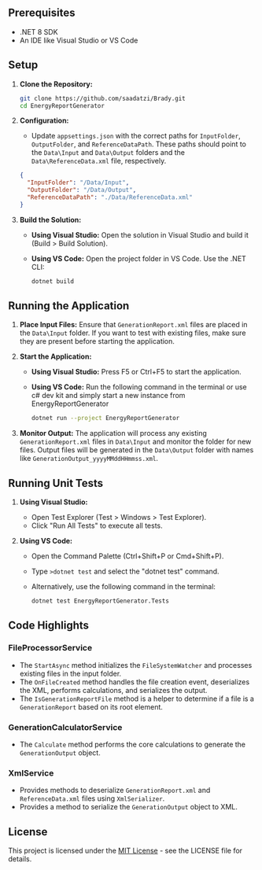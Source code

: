 
## Prerequisites

*   .NET 8 SDK
*   An IDE like Visual Studio or VS Code

## Setup

1. **Clone the Repository:**
    ```bash
    git clone https://github.com/saadatzi/Brady.git
    cd EnergyReportGenerator
    ```

2. **Configuration:**
    *   Update `appsettings.json` with the correct paths for `InputFolder`, `OutputFolder`, and `ReferenceDataPath`. These paths should point to the `Data\Input` and `Data\Output` folders and the `Data\ReferenceData.xml` file, respectively.

    ```json
    {
      "InputFolder": "/Data/Input",
      "OutputFolder": "/Data/Output",
      "ReferenceDataPath": "./Data/ReferenceData.xml"
    }
    ```

3. **Build the Solution:**

    *   **Using Visual Studio:** Open the solution in Visual Studio and build it (Build > Build Solution).
    *   **Using VS Code:** Open the project folder in VS Code. Use the .NET CLI:

        ```bash
        dotnet build
        ```

## Running the Application

1. **Place Input Files:** Ensure that `GenerationReport.xml` files are placed in the `Data\Input` folder. If you want to test with existing files, make sure they are present before starting the application.

2. **Start the Application:**

    *   **Using Visual Studio:** Press F5 or Ctrl+F5 to start the application.
    *   **Using VS Code:** Run the following command in the terminal or use c# dev kit and simply start a new instance from EnergyReportGenerator

        ```bash
        dotnet run --project EnergyReportGenerator
        ```

3. **Monitor Output:** The application will process any existing `GenerationReport.xml` files in `Data\Input` and monitor the folder for new files. Output files will be generated in the `Data\Output` folder with names like `GenerationOutput_yyyyMMddHHmmss.xml`.

## Running Unit Tests

1. **Using Visual Studio:**
    *   Open Test Explorer (Test > Windows > Test Explorer).
    *   Click "Run All Tests" to execute all tests.

2. **Using VS Code:**
    *   Open the Command Palette (Ctrl+Shift+P or Cmd+Shift+P).
    *   Type `>dotnet test` and select the "dotnet test" command.
    *   Alternatively, use the following command in the terminal:

        ```bash
        dotnet test EnergyReportGenerator.Tests
        ```

## Code Highlights

### FileProcessorService

*   The `StartAsync` method initializes the `FileSystemWatcher` and processes existing files in the input folder.
*   The `OnFileCreated` method handles the file creation event, deserializes the XML, performs calculations, and serializes the output.
*   The `IsGenerationReportFile` method is a helper to determine if a file is a `GenerationReport` based on its root element.

### GenerationCalculatorService

*   The `Calculate` method performs the core calculations to generate the `GenerationOutput` object.

### XmlService

*   Provides methods to deserialize `GenerationReport.xml` and `ReferenceData.xml` files using `XmlSerializer`.
*   Provides a method to serialize the `GenerationOutput` object to XML.

## License

This project is licensed under the [MIT License](LICENSE) - see the LICENSE file for details.